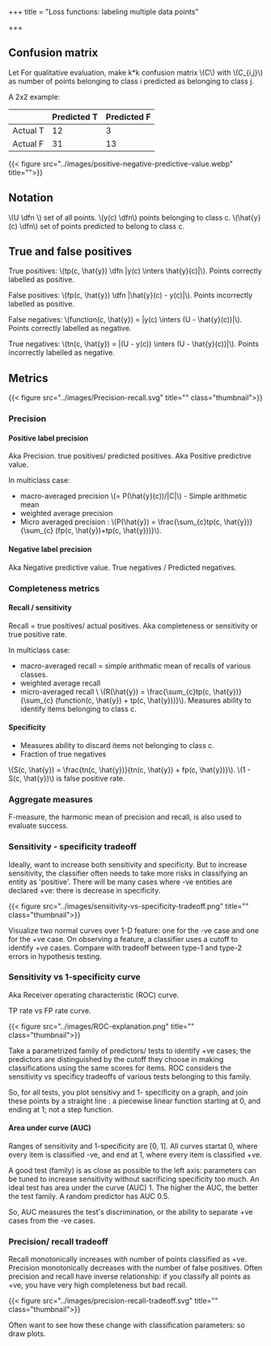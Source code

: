 +++
title = "Loss functions: labeling multiple data points"

+++
## Confusion matrix
Let  For qualitative evaluation, make k*k confusion matrix \\(C\\) with \\(C_{i,j}\\) as number of points belonging to class i predicted as belonging to class j.

A 2x2 example:

|          | Predicted T | Predicted F |
|----------|-------------|-------------|
| Actual T | 12          | 3           |
| Actual F | 31          | 13          |

{{< figure src="../images/positive-negative-predictive-value.webp" title="">}}

## Notation
\\(U \dfn \\) set of all points. \\(y(c) \dfn\\) points belonging to class c. \\(\hat{y}(c) \dfn\\) set of points predicted to belong to class c.

## True and false positives
True positives: \\(tp(c, \hat{y}) \dfn |y(c) \inters \hat{y}(c)|\\). Points correctly labelled as positive.

False positives: \\(fp(c, \hat{y}) \dfn |\hat{y}(c) - y(c)|\\). Points incorrectly labelled as positive.

False negatives: \\(function(c, \hat{y}) = |y(c) \inters (U - \hat{y}(c))|\\).  Points correctly labelled as negative.

True negatives: \\(tn(c, \hat{y}) = |(U - y(c)) \inters (U - \hat{y}(c))|\\).  Points incorrectly labelled as negative.

## Metrics

{{< figure src="../images/Precision-recall.svg" title="" class="thumbnail">}}

### Precision
#### Positive label precision
Aka Precision. true positives/ predicted positives. Aka Positive predictive value.

In multiclass case: 

- macro-averaged precision \\(= P(\hat{y}(c))/|C|\\) - Simple arithmetic mean
- weighted average precision
- Micro averaged precision : \\(P(\hat{y}) = \frac{\sum_{c}tp(c, \hat{y})}{\sum_{c} (fp(c, \hat{y})+tp(c, \hat{y}))}\\).

#### Negative label precision
Aka Negative predictive value. True negatives / Predicted negatives.

### Completeness metrics
#### Recall / sensitivity
Recall = true positives/ actual positives. Aka completeness or sensitivity or true positive rate.

In multiclass case:

- macro-averaged recall = simple arithmatic mean of recalls of various classes.
- weighted average recall
- micro-averaged recall \\ \\(R(\hat{y}) = \frac{\sum_{c}tp(c, \hat{y})}{\sum_{c} (function(c, \hat{y}) + tp(c, \hat{y}))}\\). Measures ability to identify items belonging to class c.

#### Specificity
- Measures ability to discard items not belonging to class c.
- Fraction of true negatives
  
\\(S(c, \hat{y}) = \frac{tn(c, \hat{y})}{tn(c, \hat{y}) + fp(c, \hat{y})}\\). \\(1 - S(c, \hat{y})\\) is false positive rate.

### Aggregate measures
F-measure, the harmonic mean of precision and recall, is also used to evaluate success.


### Sensitivity - specificity tradeoff
Ideally, want to increase both sensitivity and specificity. But to increase sensitivity, the classifier often needs to take more risks in classifying an entity as 'positive'. There will be many cases where -ve entities are declared +ve: there is decrease in specificity.

{{< figure src="../images/sensitivity-vs-specificity-tradeoff.png" title="" class="thumbnail">}}


Visualize two normal curves over 1-D feature: one for the -ve case and one for the +ve case. On observing a feature, a classifier uses a cutoff to identify +ve cases. Compare with tradeoff between type-1 and type-2 errors in hypothesis testing.

### Sensitivity vs 1-specificity curve
Aka Receiver operating characteristic (ROC) curve. 

TP rate vs FP rate curve.

{{< figure src="../images/ROC-explanation.png" title="" class="thumbnail">}}


Take a parametrized family of predictors/ tests to identify +ve cases; the predictors are distinguished by the cutoff they choose in making classifications using the same scores for items. ROC considers the sensitivity vs specificy tradeoffs of various tests belonging to this family.

So, for all tests, you plot sensitivy and 1- specificity on a graph, and join these points by a straight line : a piecewise linear function starting at 0, and ending at 1; not a step function.

#### Area under curve (AUC)
Ranges of sensitivity and 1-specificity are [0, 1]. All curves startat 0, where every item is classified -ve, and end at 1, where every item is classified +ve.

A good test (family) is as close as possible to the left axis: parameters can be tuned to increase sensitivity without sacrificing specificity too much. An ideal test has area under the curve (AUC) 1. The higher the AUC, the better the test family. A random predictor has AUC 0.5.

So, AUC measures the test's discrimination, or the ability to separate +ve cases from the -ve cases.

### Precision/ recall tradeoff
Recall monotonically increases with number of points classified as +ve. Precision monotonically decreases with the number of false positives. Often precision and recall have inverse relationship: if you classify all points as +ve, you have very high completeness but bad recall.

{{< figure src="../images/precision-recall-tradeoff.svg" title="" class="thumbnail">}}


Often want to see how these change with classification parameters: so draw plots.
